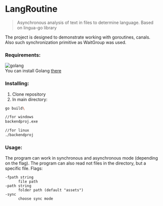 ﻿# LangRoutine
> Asynchronous analysis of text in files to determine language. Based on lingua-go library

The project is designed to demonstrate working with goroutines, canals. Also such synchronization primitive as WaitGroup was used.

### Requirements:
![golang](https://badgen.net/static/go/1.22.0/green?icon=github)<br/>
You can install Golang <a href="https://go.dev/doc/install">there</a>

### Installing:
1. Clone repository 
2. In main directory:<br/>
  ```bash
  go build\

  //for windows
  backendproj.exe

  //for linux
  ./backendproj
  ```

### Usage:
  The program can work in synchronous and asynchronous mode (depending on the flag). The program can also read not files in the directory, but a specific file.
  Flags:
  ```
  -fpath string
        file path
  -path string
        folder path (default "assets")
  -sync
        choose sync mode
  ```
